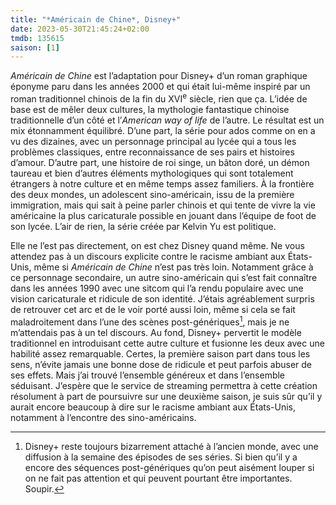 ```yaml
---
title: "*Américain de Chine*, Disney+"
date: 2023-05-30T21:45:24+02:00
tmdb: 135615 
saison: [1]
---
```


*Américain de Chine* est l’adaptation pour Disney+ d’un roman graphique éponyme paru dans les années 2000 et qui était lui-même inspiré par un roman traditionnel chinois de la fin du XVI<sup>e</sup> siècle, rien que ça. L’idée de base est de mêler deux cultures, la mythologie fantastique chinoise traditionnelle d’un côté et l’*American way of life* de l’autre. Le résultat est un mix étonnamment équilibré. D’une part, la série pour ados comme on en a vu des dizaines, avec un personnage principal au lycée qui a tous les problèmes classiques, entre reconnaissance de ses pairs et histoires d’amour. D’autre part, une histoire de roi singe, un bâton doré, un démon taureau et bien d’autres éléments mythologiques qui sont totalement étrangers à notre culture et en même temps assez familiers. À la frontière des deux mondes, un adolescent sino-américain, issu de la première immigration, mais qui sait à peine parler chinois et qui tente de vivre la vie américaine la plus caricaturale possible en jouant dans l’équipe de foot de son lycée. L’air de rien, la série créée par Kelvin Yu est politique.

Elle ne l’est pas directement, on est chez Disney quand même. Ne vous attendez pas à un discours explicite contre le racisme ambiant aux États-Unis, même si *Américain de Chine* n’est pas très loin. Notamment grâce à ce personnage secondaire, un autre sino-américain qui s’est fait connaître dans les années 1990 avec une sitcom qui l’a rendu populaire avec une vision caricaturale et ridicule de son identité. J’étais agréablement surpris de retrouver cet arc et de le voir porté aussi loin, même si cela se fait maladroitement dans l’une des scènes post-génériques[^1], mais je ne m’attendais pas à un tel discours. Au fond, Disney+ pervertit le modèle traditionnel en introduisant cette autre culture et fusionne les deux avec une habilité assez remarquable. Certes, la première saison part dans tous les sens, n’évite jamais une bonne dose de ridicule et peut parfois abuser de ses effets. Mais j’ai trouvé l’ensemble généreux et dans l’ensemble séduisant. J’espère que le service de streaming permettra à cette création résolument à part de poursuivre sur une deuxième saison, je suis sûr qu’il y aurait encore beaucoup à dire sur le racisme ambiant aux États-Unis, notamment à l’encontre des sino-américains.


[^1]: Disney+ reste toujours bizarrement attaché à l’ancien monde, avec une diffusion à la semaine des épisodes de ses séries. Si bien qu’il y a encore des séquences post-génériques qu’on peut aisément louper si on ne fait pas attention et qui peuvent pourtant être importantes. Soupir.